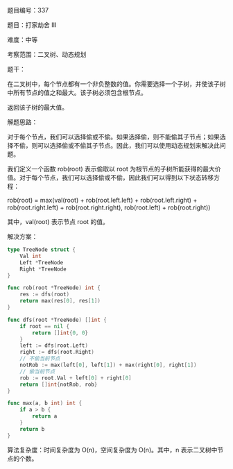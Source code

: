 题目编号：337

题目：打家劫舍 III

难度：中等

考察范围：二叉树、动态规划

题干：

在二叉树中，每个节点都有一个非负整数的值。你需要选择一个子树，并使该子树中所有节点的值之和最大。该子树必须包含根节点。

返回该子树的最大值。

解题思路：

对于每个节点，我们可以选择偷或不偷。如果选择偷，则不能偷其子节点；如果选择不偷，则可以选择偷或不偷其子节点。因此，我们可以使用动态规划来解决此问题。

我们定义一个函数 rob(root) 表示偷取以 root 为根节点的子树所能获得的最大价值。对于每个节点，我们可以选择偷或不偷，因此我们可以得到以下状态转移方程：

rob(root) = max(val(root) + rob(root.left.left) + rob(root.left.right) + rob(root.right.left) + rob(root.right.right), rob(root.left) + rob(root.right))

其中，val(root) 表示节点 root 的值。

解决方案：

```go
type TreeNode struct {
    Val int
    Left *TreeNode
    Right *TreeNode
}

func rob(root *TreeNode) int {
    res := dfs(root)
    return max(res[0], res[1])
}

func dfs(root *TreeNode) []int {
    if root == nil {
        return []int{0, 0}
    }
    left := dfs(root.Left)
    right := dfs(root.Right)
    // 不偷当前节点
    notRob := max(left[0], left[1]) + max(right[0], right[1])
    // 偷当前节点
    rob := root.Val + left[0] + right[0]
    return []int{notRob, rob}
}

func max(a, b int) int {
    if a > b {
        return a
    }
    return b
}
```

算法复杂度：时间复杂度为 O(n)，空间复杂度为 O(n)。其中，n 表示二叉树中节点的个数。